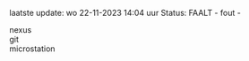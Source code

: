 laatste update: 
wo 22-11-2023 14:04   uur 
Status: FAALT - fout - 
<div class="service R">nexus</div><div class="service R">git</div><div class="service Y">microstation</div>